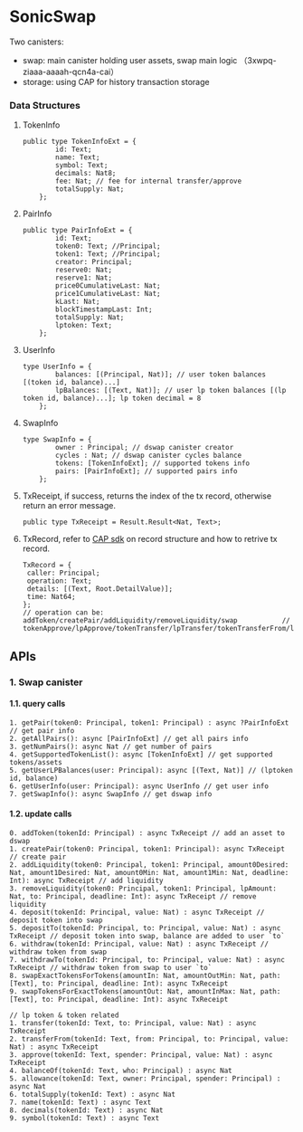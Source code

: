 # SonicSwap

Two canisters:

* swap: main canister holding user assets, swap main logic （3xwpq-ziaaa-aaaah-qcn4a-cai）
* storage: using CAP for history transaction storage



### Data Structures

1. TokenInfo

   ```
   public type TokenInfoExt = {
           id: Text;
           name: Text;
           symbol: Text;
           decimals: Nat8;
           fee: Nat; // fee for internal transfer/approve
           totalSupply: Nat;
       };
   ```

2. PairInfo

   ```
   public type PairInfoExt = {
           id: Text;
           token0: Text; //Principal;
           token1: Text; //Principal;
           creator: Principal;
           reserve0: Nat;
           reserve1: Nat;
           price0CumulativeLast: Nat;
           price1CumulativeLast: Nat;
           kLast: Nat;
           blockTimestampLast: Int;
           totalSupply: Nat;
           lptoken: Text;
       };
   ```

3. UserInfo

   ```
   type UserInfo = {
           balances: [(Principal, Nat)]; // user token balances [(token id, balance)...]
           lpBalances: [(Text, Nat)]; // user lp token balances [(lp token id, balance)...]; lp token decimal = 8
       };
   ```

4. SwapInfo

   ```
   type SwapInfo = {
           owner : Principal; // dswap canister creator
           cycles : Nat; // dswap canister cycles balance
           tokens: [TokenInfoExt]; // supported tokens info
           pairs: [PairInfoExt]; // supported pairs info
       };
   ```
   
5. TxReceipt, if success, returns the index of the tx record, otherwise return an error message.

   ```
   public type TxReceipt = Result.Result<Nat, Text>;
   ```
   
6. TxRecord, refer to [CAP sdk](https://github.com/Psychedelic/cap/tree/motoko-sdk/sdk/motoko) on record structure and how to retrive tx record.

   ```
   TxRecord = {
   	caller: Principal;
   	operation: Text;
   	details: [(Text, Root.DetailValue)];
   	time: Nat64;
   };
   // operation can be: addToken/createPair/addLiquidity/removeLiquidity/swap           //  tokenApprove/lpApprove/tokenTransfer/lpTransfer/tokenTransferFrom/lpTransferFrom
   ```

   

## APIs



### 1. Swap canister

#### 1.1. query calls

```
1. getPair(token0: Principal, token1: Principal) : async ?PairInfoExt // get pair info
2. getAllPairs(): async [PairInfoExt] // get all pairs info
3. getNumPairs(): async Nat // get number of pairs
4. getSupportedTokenList(): async [TokenInfoExt] // get supported tokens/assets
5. getUserLPBalances(user: Principal): async [(Text, Nat)] // (lptoken id, balance)
6. getUserInfo(user: Principal): async UserInfo // get user info
7. getSwapInfo(): async SwapInfo // get dswap info
```

#### 

#### 1.2. update calls

```
0. addToken(tokenId: Principal) : async TxReceipt // add an asset to dswap
1. createPair(token0: Principal, token1: Principal): async TxReceipt // create pair
2. addLiquidity(token0: Principal, token1: Principal, amount0Desired: Nat, amount1Desired: Nat, amount0Min: Nat, amount1Min: Nat, deadline: Int): async TxReceipt // add liquidity
3. removeLiquidity(token0: Principal, token1: Principal, lpAmount: Nat, to: Principal, deadline: Int): async TxReceipt // remove liquidity
4. deposit(tokenId: Principal, value: Nat) : async TxReceipt // deposit token into swap
5. depositTo(tokenId: Principal, to: Principal, value: Nat) : async TxReceipt // deposit token into swap, balance are added to user `to`
6. withdraw(tokenId: Principal, value: Nat) : async TxReceipt // withdraw token from swap
7. withdrawTo(tokenId: Principal, to: Principal, value: Nat) : async TxReceipt // withdraw token from swap to user `to`
8. swapExactTokensForTokens(amountIn: Nat, amountOutMin: Nat, path: [Text], to: Principal, deadline: Int): async TxReceipt
9. swapTokensForExactTokens(amountOut: Nat, amountInMax: Nat, path: [Text], to: Principal, deadline: Int): async TxReceipt

// lp token & token related
1. transfer(tokenId: Text, to: Principal, value: Nat) : async TxReceipt
2. transferFrom(tokenId: Text, from: Principal, to: Principal, value: Nat) : async TxReceipt
3. approve(tokenId: Text, spender: Principal, value: Nat) : async TxReceipt
4. balanceOf(tokenId: Text, who: Principal) : async Nat
5. allowance(tokenId: Text, owner: Principal, spender: Principal) : async Nat
6. totalSupply(tokenId: Text) : async Nat
7. name(tokenId: Text) : async Text
8. decimals(tokenId: Text) : async Nat
9. symbol(tokenId: Text) : async Text
```





